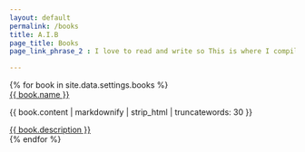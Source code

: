 ```yaml
---
layout: default
permalink: /books
title: A.I.B
page_title: Books
page_link_phrase_2 : I love to read and write so This is where I compiled all the books that made me who I am.

---
```


<div class="p-4 bg-grey-lightest">
	{% for book in site.data.settings.books %}
	<div>
		<a href="{{ post.url }}" class="text-xl text-grey-dark font-bold no-underline hover:text-black">
			{{ book.name }}    
		</a>
	</div>
	<p class="text-grey-darkest text-base leading-normal mt-1">
			 {{ book.content | markdownify | strip_html | truncatewords: 30 }}
	</p>
	<div class="mb-8 text-grey-darkest text-base leading-normal mt-2">
		<a href="" class="text-grey-darker hover:text-black text-sm no-underline hover:underline">{{ book.description  }} </a>
	</div>
	{% endfor %}
</div>


